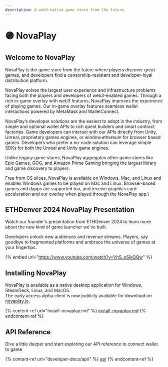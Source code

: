 ```yaml
---
description: A web3-native game store from the future.
---
```


# 🟣 NovaPlay

## Welcome to NovaPlay

NovaPlay is the game store from the future where players discover great games, and developers find a censorship-resistant and developer-loyal distribution platform.&#x20;

NovaPlay solves the largest user experience and infrastructure problems facing both the players and developers of web3-enabled games. Through a rich in-game overlay with web3 features, NovaPlay improves the experience of playing games. Our in-game overlay features seamless wallet interactions powered by MetaMask and WalletConnect.&#x20;

NovaPlay’s developer solutions are the easiest to adopt in the industry, from simple and optional wallet APIs to rich quest builders and smart contract factories. Game developers can interact with our APIs directly from Unity, Unreal, proprietary games engines, or window.ethereum for browser based games. Developers who prefer a no-code solution can leverage simple SDKs for both the Unreal and Unity game engines.

Unlike legacy game stores, NovaPlay aggregates other game stores like Epic Games, GOG, and Amazon Prime Gaming bringing the largest library and game discovery to players.&#x20;

Free from OS siloes, NovaPlay is available on Windows, Mac, and Linux and enables Windows games to be played on Mac and Linux. Browser-based games and dapps are supported too, and receive graphics card acceleration and our overlay when played through the NovaPlay app.\


## ETHDenver 2024 NovaPlay Presentation

Watch our founder's presentation from ETHDenver 2024 to learn more about the new kind of game launcher we've built.

Developers unlock new audiences and revenue streams. Players, say goodbye to fragmented platforms and embrace the universe of games at your fingertips.

{% embed url="https://www.youtube.com/watch?v=VhS_oSikQQw" %}

## Installing NovaPlay

NovaPlay is available as a native desktop application for Windows, SteamDeck, Linux, and MacOS.\
The early access alpha client is now publicly available for download on [novaplay.io](https://novaplay.io).&#x20;

{% content-ref url="install-novaplay.md" %}
[install-novaplay.md](install-novaplay.md)
{% endcontent-ref %}

## API Reference

Dive a little deeper and start exploring our API reference to connect wallet to game

{% content-ref url="developer-docs/api/" %}
[api](developer-docs/api/)
{% endcontent-ref %}
